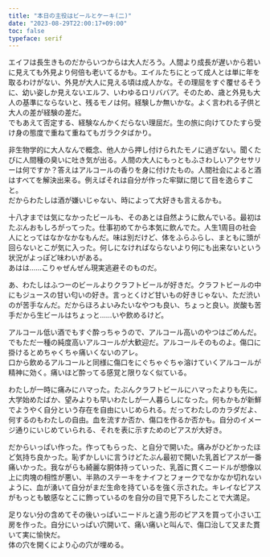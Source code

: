```yaml
---
title: "本日の主役はビールとケーキ(二)"
date: "2023-08-29T22:00:17+09:00"
toc: false
typeface: serif
---
```

エイフは長生きものだからいつからは大人だろう。人間より成長が遅いから若いに見えても外見より何倍も老いてるかも。エイルたちにとって成人とは単に年を取るわけがない、外見が大人に見える頃は成人かな。その理屈をすぐ覆せるそうに、幼い姿しか見えないエルフ、いわゆるロリババア。そのため、歳と外見も大人の基準にならないと、残るモノは何。経験しか無いかな。よく言われる子供と大人の差が経験の差だ。  
でもあえて否定する、経験なんかくだらない理屈だ。生の旅に向けてひたすら受け身の態度で重ねて重ねてもガラクタばかり。

非生物学的に大人なんで概念、他人から押し付けられたモノに過ぎない。聞くたびに人間種の臭いに吐き気が出る。人間の大人にもっともふさわしいアクセサリーは何ですか？答えはアルコールの香りを身に付けたもの。人間社会によると酒はすべてを解決出来る。例えばそれは自分が作った牢獄に閉じて目を逸らすこと。  
だからわたしは酒が嫌いじゃない、時によって大好きも言えるかも。

十八才までは気になかったビールも、そのあとは自然ように飲んでいる。最初はたぶんおもしろがってった。仕事初めてから本気に飲んでた。人生1周目の社会人にとってはなかなかなもんだ。味は別だけど、体をふらふらし、まともに頭が回らないとこが気に入った。何しになければならないより何にも出来ないという状況がよっぽど味わいがある。  
あはは……こりゃぜんぜん現実逃避そのものだ。

あ、わたしはふつーのビールよりクラフトビールが好きだ。クラフトビールの中にもジュースの甘い匂いの好き。言っとくけど甘いもの好きじゃない、ただ渋いのが苦手なんだ。だからほろよいみたいなやつも良い、ちょっと良い。炭酸も苦手だから生ビールはちょっと……いや飲めるけど。

アルコール低い酒でもすぐ酔っちゃうので、アルコール高いのやつはごめんだ。でもただ一種の純度高いアルコールが大歓迎だ。アルコールそのものよ。傷口に掛けるとめちゃくちゃ痛いくないのアレ。  
口から飲めるアルコールと同様に傷口をにぐちゃぐちゃ溶けていくアルコールが精神に効く。痛いほど酔ってる感覚と限りなく似ている。

わたしが一時に痛みにハマった。たぶんクラフトビールにハマったよりも先に。大学始めたばか、望みよりも早いわたしが一人暮らしになった。何もかもが新鮮でようやく自分という存在を自由にいじめられる。だってわたしのカラダだよ、何するのもわたしの自由。血を流すか否か、傷口を作るか否かも。自分のイメージ通りにいじめていられる、それを表に示すためのピアスが大好き。

だからいっぱい作った。作ってもらった、と自分で開いた。痛みがひどかったほど気持ち良かった。恥ずかしいに言うけどたぶん最初で開いた乳首ピアスが一番痛いかった。我ながらも綺麗な胴体持っていった、乳首に貫くニードルが想像以上に肉塊の相性が悪い、半熟のステーキをナイフとフォークでなかなか切れないように、血が湧いて自分がまだ生命を持ているを強く示された。キレイなピアスがもっとも敏感なとこに飾っているのを自分の目で見下ろしたことで大満足。

足りない分の含めてその後いっぱいニードルと違う形のピアスを買って小さい工房を作った。自分にいっぱい穴開いて、痛い痛いと叫んで、傷口治して又また貫いて実に愉快だ。  
体の穴を開くにより心の穴が埋める。


